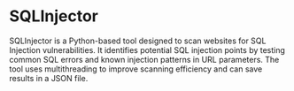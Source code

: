 # SQLInjector


SQLInjector is a Python-based tool designed to scan websites for SQL Injection vulnerabilities. It identifies potential SQL injection points by testing common SQL errors and known injection patterns in URL parameters. The tool uses multithreading to improve scanning efficiency and can save results in a JSON file.
